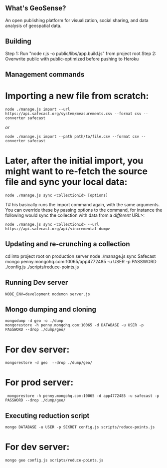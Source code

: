 ## What's GeoSense?

An open publishing platform for visualization, social sharing, and data analysis of geospatial data.

## Building

Step 1: Run "node r.js -o public/libs/app.build.js" from project root
Step 2: Overwrite public with public-optimized before pushing to Heroku

## Management commands

# Importing a new file from scratch:

	node ./manage.js import --url https://api.safecast.org/system/measurements.csv --format csv --converter safecast

*or*

	node ./manage.js import --path path/to/file.csv --format csv --converter safecast

# Later, after the initial import, you might want to re-fetch the source file and sync your local data:

	node ./manage.js sync <collectionId> [options]

T# his basically runs the import command again, with the same arguments. You can override these by passing options to the command, for instance the following would sync the collection with data from a *different* URL>:

	node ./manage.js sync <collectionId> --url https://api.safecast.org/api/<incremental-dump>


## Updating and re-crunching a collection

cd into project root on production server
node ./manage.js sync Safecast
mongo penny.mongohq.com:10065/app4772485 -u USER -p PASSWORD ./config.js ./scripts/reduce-points.js


## Running Dev server

	NODE_ENV=development nodemon server.js

## Mongo dumping and cloning

	mongodump -d geo -o ./dump
	mongorestore -h penny.mongohq.com:10065 -d DATABASE -u USER -p PASSWORD --drop ./dump/geo/

# For dev server:
	
	mongorestore -d geo  --drop ./dump/geo/

# For prod server:

	 mongorestore -h penny.mongohq.com:10065 -d app4772485 -u safecast -p PASSWORD --drop ./dump/geo/


## Executing reduction script

	mongo DATABASE -u USER -p SEKRET config.js scripts/reduce-points.js

# For dev server:

	mongo geo config.js scripts/reduce-points.js